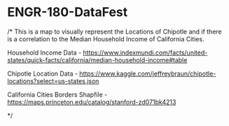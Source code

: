 # ENGR-180-DataFest

/* This is a map to visually represent the Locations of Chipotle and if there is a correlation to the Median Household Income of California Cities.



Household Income Data - https://www.indexmundi.com/facts/united-states/quick-facts/california/median-household-income#table

Chipotle Location Data - https://www.kaggle.com/jeffreybraun/chipotle-locations?select=us-states.json

California Cities Borders Shapfile - https://maps.princeton.edu/catalog/stanford-zd071bk4213

*/

